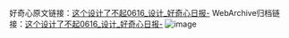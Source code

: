 好奇心原文链接：[这个设计了不起0616_设计_好奇心日报-](https://www.qdaily.com/articles/10838.html)
WebArchive归档链接：[这个设计了不起0616_设计_好奇心日报-](http://web.archive.org/web/20190623163235/https://www.qdaily.com/articles/10838.html)
![image](http://ww3.sinaimg.cn/large/007d5XDply1g3wgem50h1j30u01hk0xm)